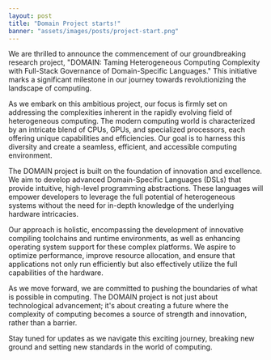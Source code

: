 ```yaml
---
layout: post
title: "Domain Project starts!"
banner: "assets/images/posts/project-start.png"
---
```


We are thrilled to announce the commencement of our groundbreaking research project, "DOMAIN: Taming Heterogeneous
Computing Complexity with Full-Stack Governance of Domain-Specific Languages." This initiative marks a significant
milestone in our journey towards revolutionizing the landscape of computing.

As we embark on this ambitious project, our focus is firmly set on addressing the complexities inherent in the rapidly
evolving field of heterogeneous computing. The modern computing world is characterized by an intricate blend of CPUs,
GPUs, and specialized processors, each offering unique capabilities and efficiencies. Our goal is to harness this
diversity and create a seamless, efficient, and accessible computing environment.

The DOMAIN project is built on the foundation of innovation and excellence. We aim to develop advanced Domain-Specific
Languages (DSLs) that provide intuitive, high-level programming abstractions. These languages will empower developers to
leverage the full potential of heterogeneous systems without the need for in-depth knowledge of the underlying hardware
intricacies.

Our approach is holistic, encompassing the development of innovative compiling toolchains and runtime environments, as
well as enhancing operating system support for these complex platforms. We aspire to optimize performance, improve
resource allocation, and ensure that applications not only run efficiently but also effectively utilize the full
capabilities of the hardware.

As we move forward, we are committed to pushing the boundaries of what is possible in computing. The DOMAIN project is
not just about technological advancement; it's about creating a future where the complexity of computing becomes a
source of strength and innovation, rather than a barrier.

Stay tuned for updates as we navigate this exciting journey, breaking new ground and setting new standards in the world
of computing.
